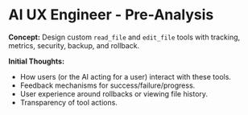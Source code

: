 # AI UX Engineer - Pre-Analysis

**Concept:** Design custom `read_file` and `edit_file` tools with tracking, metrics, security, backup, and rollback.

**Initial Thoughts:**
*   How users (or the AI acting for a user) interact with these tools.
*   Feedback mechanisms for success/failure/progress.
*   User experience around rollbacks or viewing file history.
*   Transparency of tool actions. 